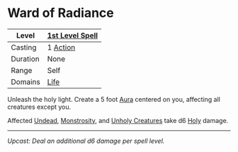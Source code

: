 # Ward of Radiance

| Level    | [1st Level Spell](1st%20Level%20Spells.md)                            |
| -------- | --------------------------------------------------------------------- |
| Casting  | 1 [Action](../../../../Game%20Procedures/Core%20Procedures/Action.md) |
| Duration | None                                                                  |
| Range    | Self                                                                  |
| Domains  | [Life](../../Spell%20Domains/Life.md)                                 |

Unleash the holy light. Create a 5 foot [Aura](../../Areas%20of%20Effect/Aura.md) centered on you, affecting all creatures except you.

Affected [Undead](../../../../Resources%20for%20GMs/Creatures/Creature%20Types/Undead.md), [Monstrosity](../../../../Resources%20for%20GMs/Creatures/Creature%20Types/Monstrosity.md), and [Unholy Creatures](../../../../Resources%20for%20GMs/Creatures/Creature%20Types/Unholy%20Creature.md) take d6 [Holy](../../../../Game%20Procedures/Combat/Damage%20Types/Holy.md) damage.

---
*Upcast: Deal an additional d6 damage per spell level.*
